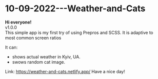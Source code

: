 # 10-09-2022---Weather-and-Cats
<b>Hi everyone!</b></br>
v1.0.0</br>
This simple app is my first try of using Prepros and SCSS. It is adaptive to most common screen ratios

It can:
  - shows actual weather in Kyiv, UA.
  - swows random cat image.

Link: https://weather-and-cats.netlify.app/
Have a nice day!
